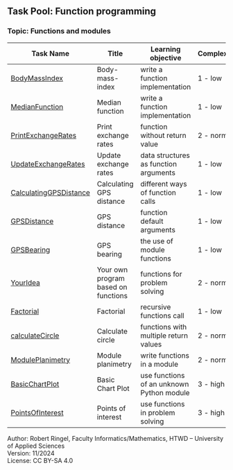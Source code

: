 ## Task Pool: Function programming

### Topic: Functions and modules


| **Task Name**                                                 | **Title**                              | **Learning objective**                               | **Complexity** | **Task type**          |
| ------------------------------------------------------------- | -------------------------------------- | ---------------------------------------------------- | -------------- | ---------------------- |
| [BodyMassIndex](BodyMassIndex.md)                             | Body-mass-index                        | write a function implementation                      | 1 - low        | completion task        |
| [MedianFunction](MedianFunction.md)                           | Median function                        | write a function implementation                      | 1 - low        | reverse task           |
| [PrintExchangeRates](PrintExchangeRates.md)                   | Print exchange rates                   | function without return value                        | 2 - normal     | conventional task      |
| [UpdateExchangeRates](UpdateExchangeRates.md)                 | Update exchange rates                  | data structures as function arguments                | 1 - low        | worked-out example     |
| [CalculatingGPSDistance](CalculatingGPSDistance.md)           | Calculating GPS distance               | different ways of function calls                     | 1 - low        | completion task        |
| [GPSDistance](GPSDistance.md)                                 | GPS distance                           | function default arguments                           | 1 - low        | completion task        |
| [GPSBearing](GPSBearing.md)                                   | GPS bearing                            | the use of module functions                          | 1 - low        | worked-out example     |
| [YourIdea](YourIdea.md)                                       | Your own program based on functions    | functions for problem solving                        | 2 - normal     | non-specific goal task |
| [Factorial](Factorial.md)                                     | Factorial                              | recursive functions call                             | 1 - low        | worked-out example     |
| [calculateCircle](calculateCircle.md)                         | Calculate circle                       | functions with multiple return values                | 2 - normal     | conventional task      |
| [ModulePlanimetry](ModulePlanimetry.md)                       | Module planimetry                      | write functions in a module                          | 2 - normal     | imitation task         |
| [BasicChartPlot](BasicChartPlot.md)                           | Basic Chart Plot                       | use functions of an unknown Python module            | 3 - high       | completion task        |
| [PointsOfInterest](PointsOfInterest.md)                       | Points of interest                     | use functions in problem solving                     | 3 - high       | complex task           |


Author: Robert Ringel, Faculty Informatics/Mathematics, HTWD – University of Applied Sciences  
Version: 11/2024            
License: CC BY-SA 4.0
